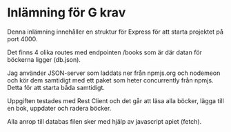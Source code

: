 # Inlämning för G krav

Denna inlämning innehåller en struktur för Express för att
starta projektet på port 4000. 

Det finns 4 olika routes med endpointen /books som är där datan
för böckerna ligger (db.json).

Jag använder JSON-server som laddats ner från npmjs.org
och nodemeon och kör dem samtidigt med ett paket som heter
concurrently från npmjs. Detta för att starta båda samtidigt.

Uppgiften testades med Rest Client och det går att läsa alla böcker,
lägga till en bok, uppdater och radera böcker.

Alla anrop till databas filen sker med hjälp av javascript apiet
(fetch).
